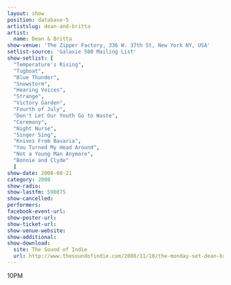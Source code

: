 ```yaml
---
layout: show
position: database-5
artistslug: dean-and-britta
artist:
  name: Dean & Britta
show-venue: 'The Zipper Factory, 336 W. 37th St, New York NY, USA'
setlist-source: 'Galaxie 500 Mailing List'
show-setlist: [
  "Temperature's Rising",
  "Tugboat",
  "Blue Thunder",
  "Snowstorm",
  "Hearing Voices",
  "Strange",
  "Victory Garden",
  "Fourth of July",
  "Don't Let Our Youth Go to Waste",
  "Ceremony",
  "Night Nurse",
  "Singer Sing",
  "Knives From Bavaria",
  "You Turned My Head Around",
  "Not a Young Man Anymore",
  "Bonnie and Clyde"
  ]
show-date: 2008-08-21
category: 2008
show-radio: 
show-lastfm: 598075
show-cancelled: 
performers: 
facebook-event-url: 
show-poster-url: 
show-ticket-url: 
show-venue-website: 
show-additional: 
show-download: 
  site: The Sound of Indie
  url: http://www.thesoundofindie.com/2008/11/10/the-monday-set-dean-britta-new-york-city-ny-8-21-08/
---
```

10PM
